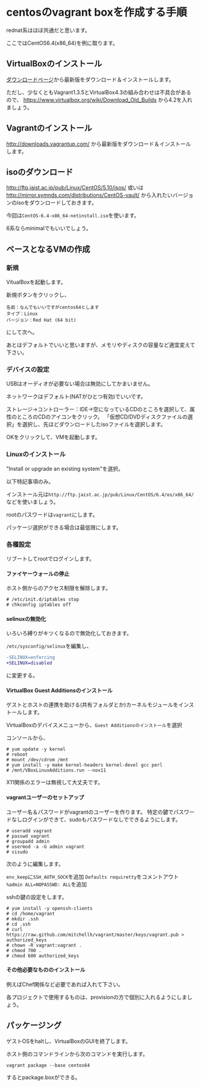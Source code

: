# centosのvagrant boxを作成する手順

rednat系はほぼ共通だと思います。

ここではCentOS6.4(x86_64)を例に取ります。

## VirtualBoxのインストール

[ダウンロードページ](https://www.virtualbox.org/wiki/Downloads)から最新版をダウンロード＆インストールします。

ただし、少なくともVagrant1.3.5とVirtualBox4.3の組み合わせは不具合があるので、
https://www.virtualbox.org/wiki/Download_Old_Builds から4.2を入れましょう。

## Vagrantのインストール

http://downloads.vagrantup.com/ から最新版をダウンロード＆インストールします。

## isoのダウンロード

http://ftp.jaist.ac.jp/pub/Linux/CentOS/5.10/isos/ 或いは http://mirror.symnds.com/distributions/CentOS-vault/ から入れたいバージョンのisoをダウンロードしておきます。

今回は`CentOS-6.4-x86_64-netinstall.iso`を使います。

6系ならminimalでもいいでしょう。


## ベースとなるVMの作成

### 新規

VitualBoxを起動します。

新規ボタンをクリックし、

```
名前：なんでもいいですがcentos64とします
タイプ：Linux
バージョン：Red Hat (64 bit)
```

にして次へ。

あとはデフォルトでいいと思いますが、メモリやディスクの容量など適宜変えて下さい。

### デバイスの設定

USBはオーディオが必要ない場合は無効にしてかまいません。

ネットワークはデフォルト(NATがひとつ有効)でいいです。

ストレージ→コントローラー：IDE→空になっているCDのところを選択して、属性のところのCDのアイコンをクリック。
「仮想CD/DVDディスクファイルの選択」を選択し、先ほどダウンロードしたisoファイルを選択します。

OKをクリックして、VMを起動します。

### Linuxのインストール

"Install or upgrade an existing system"を選択。

以下特記事項のみ。

インストール元は`http://ftp.jaist.ac.jp/pub/Linux/CentOS/6.4/os/x86_64/`などを使いましょう。

rootのパスワードは`vagrant`にします。

パッケージ選択ができる場合は最低限にします。

### 各種設定

リブートしてrootでログインします。

#### ファイヤーウォールの停止

ホスト側からのアクセス制限を解除します。

```
# /etc/init.d/iptables stop
# chkconfig iptables off
```

#### selinuxの無効化

いろいろ縛りがキツくなるので無効化しておきます。

`/etc/sysconfig/selinux`を編集し、

```diff
-SELINUX=enforcing
+SELINUX=disabled
```

に変更する。

#### VirtualBox Guest Additionsのインストール

ゲストとホストの連携を助ける(共有フォルダとか)カーネルモジュールをインストールします。

VirtualBoxのデバイスメニューから、`Guest Additionsのインストール`を選択

コンソールから、

```
# yum update -y kernel
# reboot
# mount /dev/cdrom /mnt
# yum install -y make kernel-headers kernel-devel gcc perl
# /mnt/VBoxLinuxAdditions.run --nox11
```

X11関係のエラーは無視して大丈夫です。

#### vagrantユーザーのセットアップ

ユーザー名＆パスワードがvagrantのユーザーを作ります。
特定の鍵でパスワードなしログインができて、sudoもパスワードなしでできるようにします。

```
# useradd vagrant
# passwd vagrant
# groupadd admin
# usermod -a -G admin vagrant
# visudo
```

次のように編集します。

`env_keep`に`SSH_AUTH_SOCK`を追加
`Defaults requiretty`をコメントアウト
`%admin ALL=NOPASSWD: ALL`を追加

sshの鍵の設定をします。

```
# yum install -y openssh-clients
# cd /home/vagrant
# mkdir .ssh
# cd .ssh
# curl https://raw.github.com/mitchellh/vagrant/master/keys/vagrant.pub > authorized_keys
# chown -R vagrant:vagrant .
# chmod 700 .
# chmod 600 authorized_keys
```

#### その他必要なもののインストール

例えばChef関係など必要であれば入れて下さい。

各プロジェクトで使用するものは、provisionの方で個別に入れるようにしましょう。

## パッケージング

ゲストOSをhaltし、VirtualBoxのGUIを終了します。

ホスト側のコマンドラインから次のコマンドを実行します。

```
vagrant package --base centos64
```

するとpackage.boxができる。
